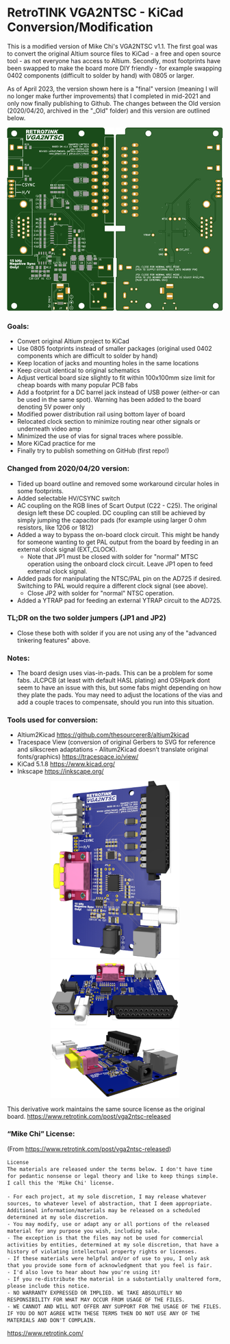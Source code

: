 # RetroTINK VGA2NTSC - KiCad Conversion/Modification

This is a modified version of Mike Chi's VGA2NTSC v1.1.
The first goal was to convert the original Altium source files to KiCad - a free and open source tool - as not everyone has access to Altium. Secondly, most footprints have been swapped to make the board more DIY friendly - for example swapping 0402 components (difficult to solder by hand) with 0805 or larger.

As of April 2023, the version shown here is a "final" version (meaning I will no longer make further improvements) that I completed in mid-2021 and only now finally publishing to Github. The changes between the Old version (2020/04/20, archived in the "_Old" folder) and this version are outlined below. 

<p align="center">
  <img width="250" src="Images/VGA2NTSCv11-jnftech-20210703-gerber-top.svg">
  <img width="250" src="Images/VGA2NTSCv11-jnftech-20210703-gerber-bottom.svg">
</p>


### Goals:
- Convert original Altium project to KiCad
- Use 0805 footprints instead of smaller packages (original used 0402 components which are difficult to solder by hand)
- Keep location of jacks and mounting holes in the same locations
- Keep circuit identical to original schematics
- Adjust vertical board size slightly to fit within 100x100mm size limit for cheap boards with many popular PCB fabs
- Add a footprint for a DC barrel jack instead of USB power (either-or can be used in the same spot). Warning has been added to the board denoting 5V power only
- Modified power distribution rail using bottom layer of board
- Relocated clock section to minimize routing near other signals or underneath video amp
- Minimized the use of vias for signal traces where possible.
- More KiCad practice for me
- Finally try to publish something on GitHub (first repo!)

### Changed from 2020/04/20 version:
- Tided up board outline and removed some workaround circular holes in some footprints.
- Added selectable HV/CSYNC switch
- AC coupling on the RGB lines of Scart Output (C22 - C25). The original design left these DC coupled. DC coupling can still be achieved by simply jumping the capacitor pads (for example using larger 0 ohm resistors, like 1206 or 1812)
- Added a way to bypass the on-board clock circuit. This might be handy for someone wanting to get PAL output from the board by feeding in an external clock signal (EXT_CLOCK).
  - Note that JP1 must be closed with solder for "normal" MTSC operation using the onboard clock circuit. Leave JP1 open to feed external clock signal.
- Added pads for manipulating the NTSC/PAL pin on the AD725 if desired. Switching to PAL would require a different clock signal (see above).
  - Close JP2 with solder for "normal" NTSC operation.
- Added a YTRAP pad for feeding an external YTRAP circuit to the AD725.

### TL;DR on the two solder jumpers (JP1 and JP2)
- Close these both with solder if you are not using any of the "advanced tinkering features" above.


### Notes:
- The board design uses vias-in-pads. This can be a problem for some fabs. JLCPCB (at least with default HASL plating) and OSHpark dont seem to have an issue with this, but some fabs might depending on how they plate the pads. You may need to adjust the locations of the vias and add a couple traces to compensate, should you run into this situation.

### Tools used for conversion:
- Altium2Kicad https://github.com/thesourcerer8/altium2kicad
- Tracespace View (conversion of original Gerbers to SVG for reference and silkscreen adaptations - Alitum2Kicad doesn’t translate original fonts/graphics) https://tracespace.io/view/
- KiCad 5.1.8 https://www.kicad.org/
- Inkscape https://inkscape.org/

<p align="center">
<img width="300" src="Images/smVGA2NTSCv11-jnftech-20210703-render-top_transparent.png"><br />
<img width="300" src="Images/smVGA2NTSCv11-jnftech-20210703-render-sideA_transparent.png">
<img width="300" src="Images/smVGA2NTSCv11-jnftech-20210703-render-sideB_transparent.png"><br />
</p>

This derivative work maintains the same source license as the original board.
https://www.retrotink.com/post/vga2ntsc-released

### “Mike Chi” License:
(From https://www.retrotink.com/post/vga2ntsc-released)

```
License
The materials are released under the terms below. I don't have time for pedantic nonsense or legal theory and like to keep things simple. I call this the 'Mike Chi' license.

- For each project, at my sole discretion, I may release whatever sources, to whatever level of abstraction, that I deem appropriate. Additional information/materials may be released on a scheduled determined at my sole discretion.
- You may modify, use or adapt any or all portions of the released material for any purpose you wish, including sale.
- The exception is that the files may not be used for commercial activities by entities, determined at my sole discretion, that have a history of violating intellectual property rights or licenses.
- If these materials were helpful and/or of use to you, I only ask that you provide some form of acknowledgment that you feel is fair.
- I'd also love to hear about how you're using it!
- If you re-distribute the material in a substantially unaltered form, please include this notice.
- NO WARRANTY EXPRESSED OR IMPLIED. WE TAKE ABSOLUTELY NO RESPONSIBILITY FOR WHAT MAY OCCUR FROM USAGE OF THE FILES.
- WE CANNOT AND WILL NOT OFFER ANY SUPPORT FOR THE USAGE OF THE FILES. IF YOU DO NOT AGREE WITH THESE TERMS THEN DO NOT USE ANY OF THE MATERIALS AND DON'T COMPLAIN.
```

https://www.retrotink.com/

